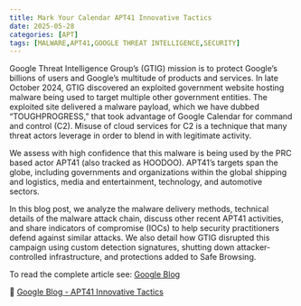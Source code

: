 ```yaml
---
title: Mark Your Calendar APT41 Innovative Tactics
date: 2025-05-28
categories: [APT]
tags: [MALWARE,APT41,GOOGLE THREAT INTELLIGENCE,SECURITY]
---
```


Google Threat Intelligence Group’s (GTIG) mission is to protect Google’s billions of users and Google’s multitude of products and services. In late October 2024, GTIG discovered an exploited government website hosting malware being used to target multiple other government entities. The exploited site delivered a malware payload, which we have dubbed “TOUGHPROGRESS,” that took advantage of Google Calendar for command and control (C2). Misuse of cloud services for C2 is a technique that many threat actors leverage in order to blend in with legitimate activity.  

We assess with high confidence that this malware is being used by the PRC based actor APT41 (also tracked as HOODOO). APT41’s targets span the globe, including governments and organizations within the global shipping and logistics, media and entertainment, technology, and automotive sectors.  

In this blog post, we analyze the malware delivery methods, technical details of the malware attack chain, discuss other recent APT41 activities, and share indicators of compromise (IOCs) to help security practitioners defend against similar attacks. We also detail how GTIG disrupted this campaign using custom detection signatures, shutting down attacker-controlled infrastructure, and protections added to Safe Browsing.  

To read the complete article see: [Google Blog](https://cloud.google.com/blog/topics/threat-intelligence/apt41-innovative-tactics) 

🔗 [Google Blog - APT41 Innovative Tactics](https://cloud.google.com/blog/topics/threat-intelligence/apt41-innovative-tactics)  
